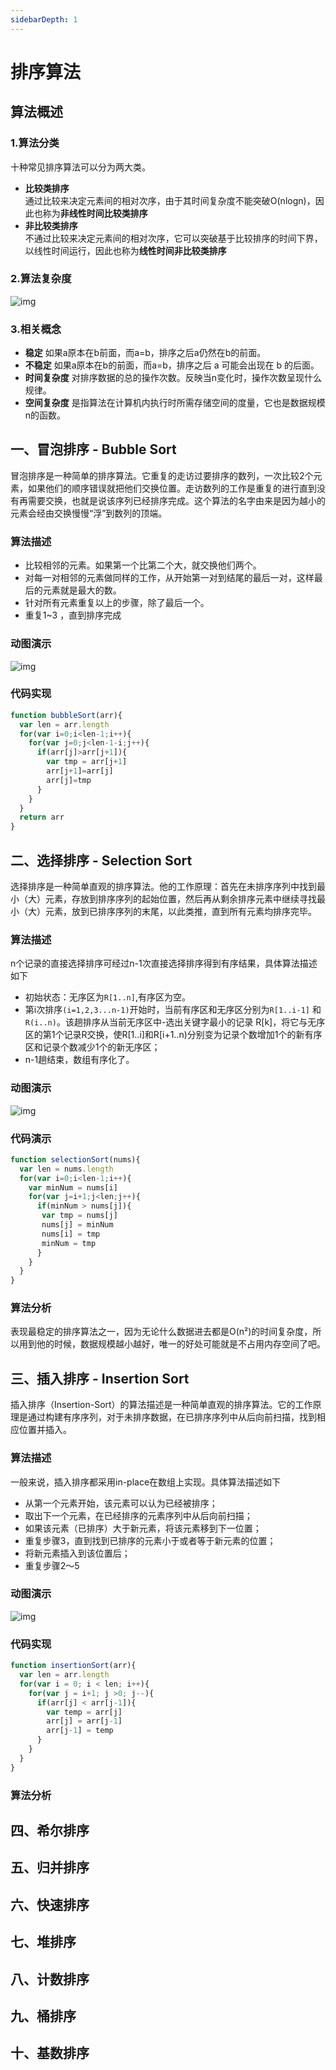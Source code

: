 ```yaml
---
sidebarDepth: 1
---
```


# 排序算法

## 算法概述

### 1.算法分类
十种常见排序算法可以分为两大类。

- **比较类排序**   
  通过比较来决定元素间的相对次序，由于其时间复杂度不能突破O(nlogn)，因此也称为**非线性时间比较类排序**
- **非比较类排序**  
  不通过比较来决定元素间的相对次序，它可以突破基于比较排序的时间下界，以线性时间运行，因此也称为**线性时间非比较类排序**

### 2.算法复杂度

![img](/basic/algorithm/complexity.png)

<!-- |   排序方法    | 时间复杂度（平均）| 时间复杂度（最坏）| 时间复杂度（最好）|  空间复杂度  |   稳定性   |
|--------------|----------------|----------------|----------------|------------|-----------|
|O(n2)| -->


### 3.相关概念

- **稳定** 如果a原本在b前面，而a=b，排序之后a仍然在b的前面。
- **不稳定** 如果a原本在b的前面，而a=b，排序之后 a 可能会出现在 b 的后面。
- **时间复杂度** 对排序数据的总的操作次数。反映当n变化时，操作次数呈现什么规律。
- **空间复杂度** 是指算法在计算机内执行时所需存储空间的度量，它也是数据规模n的函数。 


## 一、冒泡排序 - Bubble Sort

冒泡排序是一种简单的排序算法。它重复的走访过要排序的数列，一次比较2个元素，如果他们的顺序错误就把他们交换位置。走访数列的工作是重复的进行直到没有再需要交换，也就是说该序列已经排序完成。这个算法的名字由来是因为越小的元素会经由交换慢慢“浮”到数列的顶端。

### 算法描述
- 比较相邻的元素。如果第一个比第二个大，就交换他们两个。
- 对每一对相邻的元素做同样的工作，从开始第一对到结尾的最后一对，这样最后的元素就是最大的数。
- 针对所有元素重复以上的步骤，除了最后一个。
- 重复1~3 ，直到排序完成

### 动图演示
![img](/basic/algorithm/bubble-sort.gif)

### 代码实现
``` javascript
function bubbleSort(arr){
  var len = arr.length
  for(var i=0;i<len-1;i++){
    for(var j=0;j<len-1-i;j++){
      if(arr[j]>arr[j+1]){
        var tmp = arr[j+1]
        arr[j+1]=arr[j]
        arr[j]=tmp
      }
    }
  }
  return arr
}
```

## 二、选择排序 - Selection Sort

选择排序是一种简单直观的排序算法。他的工作原理：首先在未排序序列中找到最小（大）元素，存放到排序序列的起始位置，然后再从剩余排序元素中继续寻找最小（大）元素，放到已排序序列的末尾，以此类推，直到所有元素均排序完毕。

### 算法描述
n个记录的直接选择排序可经过n-1次直接选择排序得到有序结果，具体算法描述如下
- 初始状态：无序区为`R[1..n]`,有序区为空。
- 第i次排序`(i=1,2,3...n-1)`开始时，当前有序区和无序区分别为`R[1..i-1]` 和 `R(i..n)`。该趟排序从当前无序区中-选出关键字最小的记录 R[k]，将它与无序区的第1个记录R交换，使R[1..i]和R[i+1..n)分别变为记录个数增加1个的新有序区和记录个数减少1个的新无序区；
- n-1趟结束，数组有序化了。

### 动图演示

![img](/basic/algorithm/selection-sort.gif)

### 代码演示

``` javascript 
function selectionSort(nums){
  var len = nums.length
  for(var i=0;i<len-1;i++){
    var minNum = nums[i]
    for(var j=i+1;j<len;j++){
      if(minNum > nums[j]){
       var tmp = nums[j]
       nums[j] = minNum
       nums[i] = tmp
       minNum = tmp
      }
    }
  }
}
```

### 算法分析
表现最稳定的排序算法之一，因为无论什么数据进去都是O(n²)的时间复杂度，所以用到他的时候，数据规模越小越好，唯一的好处可能就是不占用内存空间了吧。

## 三、插入排序 - Insertion Sort
插入排序（Insertion-Sort）的算法描述是一种简单直观的排序算法。它的工作原理是通过构建有序序列，对于未排序数据，在已排序序列中从后向前扫描，找到相应位置并插入。

### 算法描述
一般来说，插入排序都采用in-place在数组上实现。具体算法描述如下
- 从第一个元素开始，该元素可以认为已经被排序；  
- 取出下一个元素，在已经排序的元素序列中从后向前扫描；  
- 如果该元素（已排序）大于新元素，将该元素移到下一位置；  
- 重复步骤3，直到找到已排序的元素小于或者等于新元素的位置；
- 将新元素插入到该位置后；
- 重复步骤2～5

### 动图演示
![img](/basic/algorithm/insertion-sort.gif)

### 代码实现

``` javascript
function insertionSort(arr){
  var len = arr.length
  for(var i = 0; i < len; i++){
    for(var j = i+1; j >0; j--){
      if(arr[j] < arr[j-1]){
        var temp = arr[j]
        arr[j] = arr[j-1]
        arr[j-1] = temp
      }
    }
  }
}
```

### 算法分析

## 四、希尔排序

## 五、归并排序

## 六、快速排序

## 七、堆排序

## 八、计数排序

## 九、桶排序

## 十、基数排序
